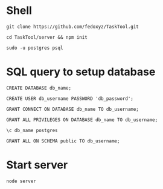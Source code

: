 # Shell
`git clone https://github.com/fedoxyz/TaskTool.git`

`cd TaskTool/server && npm init`

`sudo -u postgres psql`


# SQL query to setup database 
```
CREATE DATABASE db_name;

CREATE USER db_username PASSWORD 'db_password';

GRANT CONNECT ON DATABASE db_name TO db_username;

GRANT ALL PRIVILEGES ON DATABASE db_name TO db_username;

\c db_name postgres

GRANT ALL ON SCHEMA public TO db_username;
```

# Start server
`node server`

